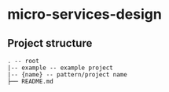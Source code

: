 # micro-services-design

## Project structure
```
. -- root
|-- example -- example project
|-- {name} -- pattern/project name
├── README.md
```
